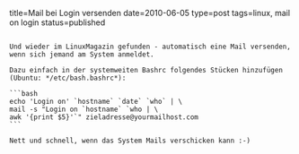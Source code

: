 title=Mail bei Login versenden
date=2010-06-05
type=post
tags=linux, mail on login
status=published
~~~~~~

Und wieder im LinuxMagazin gefunden - automatisch eine Mail versenden, wenn sich jemand am System anmeldet.

Dazu einfach in der systemweiten Bashrc folgendes Stücken hinzufügen (Ubuntu: */etc/bash.bashrc*):

```bash
echo 'Login on' `hostname` `date` `who` | \
mail -s "Login on `hostname` `who | \
awk '{print $5}'`" zieladresse@yourmailhost.com
```

Nett und schnell, wenn das System Mails verschicken kann :-)
